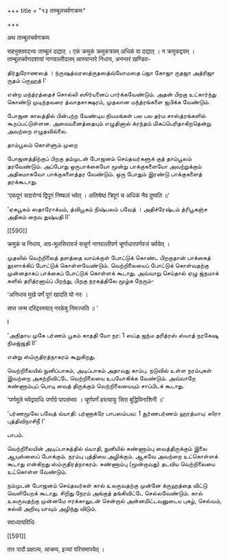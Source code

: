 +++
title = "१३ ताम्बूलचर्वणक्रमः"

+++

अथ ताम्बूलचर्वणक्रमः 

सहभुक्तवद्भ्यः ताम्बूलं दद्यात् । एकं क्रमुकं क्रमुकत्रयम् अधिकं वा दद्यात् । न क्रमुकद्वयम् । ताम्बूलचर्वणदशायां नागवल्लीदलम् आस्यान्तरे निधाय, अनन्तरं खण्डित- 

திர்துரோணஸத் । ந்ருஷத்வரஸத்ருதஸத்வ்யோமஸத ப்ஜா கோஜா ருதஜா அத்ரிஜா ருதம் ப்ருஹத் I' 

என்ற மந்த்ரத்தைச் சொல்லி ஸூர்யனைப் பார்க்கவேண்டும். அதன் பிறகு உட்கார்ந்து கொண்டு முடிந்தவரை த்வாதசாக்ஷரம், முதலான மந்த்ரங்களை ஜபிக்க வேண்டும். 

போஜன காலத்தில் பின்பற்ற வேண்டிய நியமங்கள் பல பல தர்ம சாஸ்த்ரங்களில் கூறப்பட்டுள்ளன. அவையனைத்தையும் எழுதினால் க்ரந்தம் மிகப்பெரிதாகிறதென்று அவற்றை எழுதவில்லை. 

தாம்பூலம் கொள்ளும் முறை 

போஜனத்திற்குப் பிறகு தம்முடன் போஜனம் செய்தவர்களுக் குத் தாம்பூலம் தரவேண்டும். அப்போது ஒருபாக்கையோ மூன்று பாக்குகளையோ அவற்றுக்கும் அதிகமாகவோ பாக்குகளைத்தர வேண்டும். ஒரு போதும் இரண்டு பாக்குகளைத் தரக்கூடாது. 

'एकपूगं सदारोग्यं द्विपूगं निष्फलं भवेत् । अतिश्रेष्ठं त्रिपूगं च अधिकं नैव दुष्यति ॥' 

‘ஏகபூகம் ஸதாரோக்யம், த்விபூகம் நிஷ்பலம் பவேத் । அதிச்ரேஷ்டம் த்ரிபூகஞ்ச அதிகம் நைவ துஷ்யதி II' 

[[590]]



क्रमुकं च निधाय, अग्र-मूलसिरावर्ज सचूर्ण नागवल्लीपर्ण चूर्णाधारपर्णवजं चर्वयेत् । 

முதலில் வெற்றிலைத் தளத்தை வாய்க்குள் போட்டுக் கொண்ட பிறகுதான் பாக்கைத் தூளாக்கிப் போட்டுக் கொள்ளவேண்டும். வெற்றிலையைப் போட்டுக் கொள்வதற்கு முன்னதாகப் பாக்கைப் போட்டுக் கொள்ளக் கூடாது. அவ்வாறு செய்தால் ஏழு ஜ்நமாக் களில் தரித்ரனாய்ப் பிறந்து, பிறகு நரகத்திலே மூழ்க நேரும்- 

'अनिधाय मुखे पर्णं पूगं खादति यो नरः । 

सप्त जन्म दरिद्रस्स्यात् नरकेषु निमज्जति ॥ ' 

I 

'அநிதாய முகே பர்ணம் பூகம் காததி யோ நர: 1 ஸப்த ஜந்ம தரித்ரஸ் ஸ்யாத் நரகேஷு நிமஜ்ஜதி II' 

என்று ஸ்ம்ருதிரத்நாகரம் கூறுகிறது. 

வெற்றிலையில் நுனிப்பாகம், அடிப்பாகம் அதாவது காம்பு. நடுவில் உள்ள நரம்புகள் இவற்றை அகற்றிவிட்டே வெற்றிலையை உபயோகிக்க வேண்டும். அவ்வாறே சுண்ணாம்புப் பொடி வைத் திருக்கும் வெற்றிலையையும் சாப்பிடக் கூடாது. 

'पर्णमूले भवेद्वयाधिः पर्णाग्रे पापसंभवः । चूर्णपर्णं हरत्यायुः सिरा बुद्धिविनाशिनी ॥' 

'பர்ணமூலே பவேத் வ்யாதி: பர்ணாக்ரே பாபஸம்பவ: 1 சூர்ணபர்ணம் ஹரத்யாயு: ஸிரா புத்திவிநாசிநீ I' 

பாபம். 

வெற்றிலையின் அடிப்பாகத்தில் வ்யாதி, நுனியில் சுண்ணாம்பு வைத்திருக்கும் இலை ஆயுஸ்ஸைப் போக்கும். நரம்பு புத்தியை அழிக்கும். ஆகவே அவற்றை உட்கொள்ளக் கூடாது என்கிறது ஸ்ம்ருதிரத்நாகரம். சுண்ணாம்பு (மூன்றாவது) தடவிய வெற்றிலையை உட்கொள்ள வேண்டும். 

நம்முடன் போஜனம் செய்தவர்கள் கால் உலருவதற்கு முன்னே க்ருஹத்தை விட்டு வெளியேறக் கூடாது. சிறிது நேரம் அங்குத் தங்கிவிட்டே செல்லவேண்டும். கால் உலருவதற்கு முன்னமே ஈரக்காலுடன் சென்றால் அன்னமிட்டவனுடைய புகழ், செல்வம், கல்வி அறிவு யாவும் அழிந்து விடும். 

स्वाध्यायविधिः 

[[591]]

ततः पादौ प्रक्षाल्य, आचम्य, इज्यां परिसमापयेत् । 